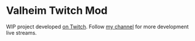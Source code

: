 # Valheim Twitch Mod

WIP project developed [on Twitch](https://twitch.tv/skarab42). Follow [my channel](https://twitch.tv/skarab42) for more development live streams.
